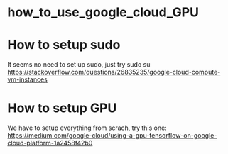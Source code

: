 # how_to_use_google_cloud_GPU

# How to setup sudo 
It seems no need to set up sudo, just try sudo su   
https://stackoverflow.com/questions/26835235/google-cloud-compute-vm-instances



# How to setup GPU
We have to setup everything from scrach, try this one:
https://medium.com/google-cloud/using-a-gpu-tensorflow-on-google-cloud-platform-1a2458f42b0
